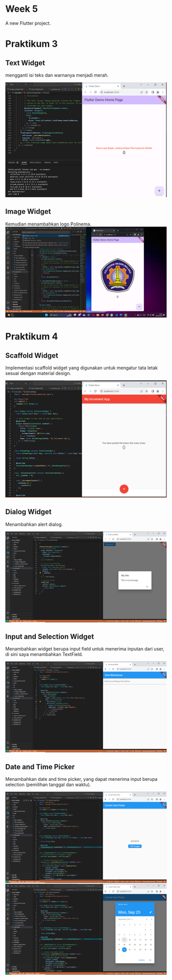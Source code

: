 # Week 5

A new Flutter project.

# Praktikum 3
## Text Widget

mengganti isi teks dan warnanya menjadi merah.

![](ss_praktikum/ss1.png)

## Image Widget

Kemudian menambahkan logo Polinema.
![](ss_praktikum/ss2.png)

# Praktikum 4       
## Scaffold Widget

Implementasi scaffold widget yang digunakan untuk mengatur tata letak sesuai dengan material design.

![](ss_praktikum/ss3.png)

## Dialog Widget

Menambahkan alert dialog.

![](ss_praktikum/ss4.png)

## Input and Selection Widget

Menambahkan widget berupa input field untuk menerima inputan dari user, di sini saya menambahkan TextField.

![](ss_praktikum/ss5.png)

## Date and Time Picker

Menambahkan date and time picker, yang dapat menerima input berupa selection (pemilihan tanggal dan waktu).

![](ss_praktikum/ss6.png)
![](ss_praktikum/ss6bagian2.png)








